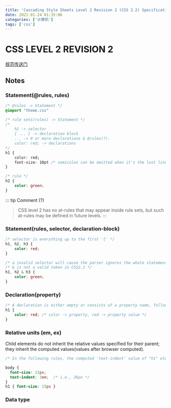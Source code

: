 ```yaml
---
title: 'Cascading Style Sheets Level 2 Revision 2 (CSS 2.2) Specification'
date: 2021-01-24 01:35:06
categories: ['计算机']
tags: ['css']
---
```


# CSS LEVEL 2 REVISION 2
[规范传送门](https://www.w3.org/TR/CSS22/)

## Notes
### Statement(@rules, rules)
```css
/* @rules -> Statement */
@import "theme.css"

/* rule sets(rules) -> Statement */ 
/*
    h1 -> selector
    { ... } -> declaration block
    ... -> 0 or more declarations & @rules(?).
    color: red; -> declarations
*/
h1 { 
    color: red;
    font-size: 10pt /* semicolon can be omitted when it's the last line. */
}

/* rule */
h2 {
    color: green;
}
```

::: tip
Comment (?)
> CSS level 2 has no at-rules that may appear inside rule sets, but such at-rules may be defined in future levels.
:::

### Statement(rules, selector, declaration-block)
```css
/* selector is everything up to the first '{' */ 
h1, h2, h3 {
    color: red;
}

/* a invalid selector will cause the parser ignores the whole statement */
/* & is not a valid token in CSS2.2 */
h1, h2 & h3 {
    color: green;
}
```

### Declaration(property)
```css
/* A declaration is either empty or consists of a property name, followed by a colon (:), followed by a property value. Around each of these there may be white space. */
h1 {
    color: red; /* color -> property, red -> property value */
}
```

### Relative units (em, ex)
Child elements do not inherit the relative values specified for their parent; they inherit the computed values(values after browser computed).
```css
/* In the following rules, the computed 'text-indent' value of "h1" elements will be 36px, not 45px, if "h1" is a child of the "body" element. */

body {
  font-size: 12px;
  text-indent: 3em;  /* i.e., 36px */
}
h1 { font-size: 15px }
```

### Data type
